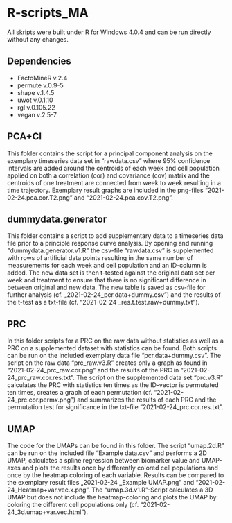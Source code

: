 # R-scripts_MA

All skripts were built under R for Windows 4.0.4 and can be run directly without any changes. 

## Dependencies
* FactoMineR v.2.4
* permute v.0.9-5
* shape v.1.4.5
* uwot v.0.1.10
* rgl v.0.105.22
* vegan v.2.5-7

## PCA+CI 
This folder contains the script for a principal component analysis on the exemplary timeseries data set in “rawdata.csv” where 95% confidence intervals are added around the centroids of each week and cell population applied on both a correlation (cor) and covariance (cov) matrix and the centroids of one treatment are connected from week to week resulting in a time trajectory. Exemplary result graphs are included in the png-files “2021-02-24.pca.cor.T2.png” and “2021-02-24.pca.cov.T2.png”.
## dummydata.generator
This folder contains a script to add supplementary data to a timeseries data file prior to a principle response curve analysis. By opening and running "dummydata.generator.v1.R" the csv-file “rawdata.csv” is supplemented with rows of artificial data points resulting in the same number of measurements for each week and cell population and an ID-column is added. The new data set is then t-tested against the original data set per week and treatment to ensure that there is no significant difference in between original and new data. The new table is saved as csv-file for further analysis (cf. „2021-02-24_pcr.data+dummy.csv”) and the results of the t-test as a txt-file (cf. “2021-02-24 _res.t.test.raw+dummy.txt”).
## PRC
In this folder scripts for a PRC on the raw data without statistics as well as a PRC on a supplemented dataset with statistics can be found. Both scripts can be run on the included exemplary data file “pcr.data+dummy.csv”. The script on the raw data “prc_raw.v3.R” creates only a graph as found in “2021-02-24_prc_raw.cor.png” and the results of the PRC in “2021-02-24_prc_raw.cor.res.txt”. The script on the supplemented data set “prc.v3.R” calculates the PRC with statistics ten times as the ID-vector is permutated ten times, creates a graph of each permutation (cf. “2021-02-24_prc.cor.perm<I>x</I>.png”) and summarizes the results of each PRC and the permutation test for significance in the txt-file “2021-02-24_prc.cor.res.txt”. 
## UMAP
The code for the UMAPs can be found in this folder. The script “umap.2d.R” can be run on the included file “Example data.csv” and performs a 2D UMAP, calculates a spline regression between biomarker value  and UMAP-axes and plots the results once by differently colored cell populations and once by the heatmap coloring of each variable. Results can be compared to the exemplary result files „2021-02-24 _Example UMAP.png” and “2021-02-24_Heatmap+var.vec.x.png”. The “umap.3d.v1.R”-Script calculates a 3D UMAP but does not include the heatmap-coloring and plots the UMAP by coloring the different cell populations only (cf. “2021-02-24_3d.umap+var.vec.html”).
